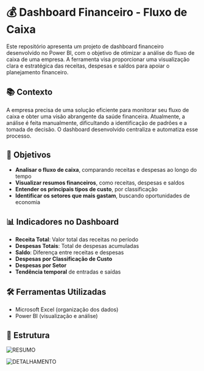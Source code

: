 
# 💰 Dashboard Financeiro - Fluxo de Caixa

Este repositório apresenta um projeto de dashboard financeiro desenvolvido no Power BI, com o objetivo de otimizar a análise do fluxo de caixa de uma empresa. A ferramenta visa proporcionar uma visualização clara e estratégica das receitas, despesas e saldos para apoiar o planejamento financeiro.

## 📚 Contexto

A empresa precisa de uma solução eficiente para monitorar seu fluxo de caixa e obter uma visão abrangente da saúde financeira. Atualmente, a análise é feita manualmente, dificultando a identificação de padrões e a tomada de decisão. O dashboard desenvolvido centraliza e automatiza esse processo.

## 🎯 Objetivos

- **Analisar o fluxo de caixa**, comparando receitas e despesas ao longo do tempo
- **Visualizar resumos financeiros**, como receitas, despesas e saldos
- **Entender os principais tipos de custo**, por classificação
- **Identificar os setores que mais gastam**, buscando oportunidades de economia

## 📊 Indicadores no Dashboard

- **Receita Total**: Valor total das receitas no período
- **Despesas Totais**: Total de despesas acumuladas
- **Saldo**: Diferença entre receitas e despesas
- **Despesas por Classificação de Custo**
- **Despesas por Setor**
- **Tendência temporal** de entradas e saídas

## 🛠️ Ferramentas Utilizadas

- Microsoft Excel (organização dos dados)
- Power BI (visualização e análise)

## 📁 Estrutura

![RESUMO](https://github.com/user-attachments/assets/e481a57f-98b2-4999-ab2a-a8768fb6f68c)

![DETALHAMENTO](https://github.com/user-attachments/assets/29baab6b-e465-4c58-b0f1-c790016f8677)

